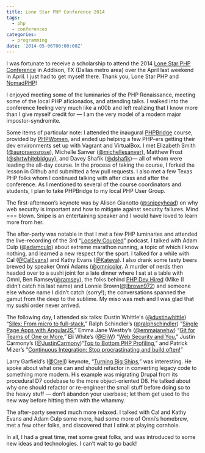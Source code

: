 ```yaml
---
title: Lone Star PHP Conference 2014
tags:
  - php
  - conferences
categories:
  - programming
date: '2014-05-06T00:00:00Z'
---
```


I was fortunate to receive a scholarship to attend the 2014 [Lone Star PHP Conference](http://lonestarphp.com/) in Addison, TX (Dallas metro area) over the April last weekend in April. I just had to get myself there. Thank you, Lone Star PHP and [NomadPHP](http://nomadphp.com/)!

I enjoyed meeting some of the luminaries of the PHP Renaissance, meeting some of the local PHP aficionados, and attending talks. I walked into the conference feeling very much like a n00b and left realizing that I know more than I give myself credit for — I am the very model of a modern major impostor-syndromite.

Some items of particular note:
I attended the inaugural [PHPBridge](http://phpbridge.org/) course, provided by [PHPWomen](http://phpwomen.org/), and ended up helping a few PHP-ers getting their dev environments set up with Vagrant and VirtualBox. I met Elizabeth Smith ([@auroraeosrose](https://twitter.com/auroraeosrose)), Michelle Sanver ([@michellesanver](https:/twitter.com/michellesanver)), Matthew Frost ([@shrtwhitebldguy](https://twitter.com/shrtwhitebldguy)), and Davey Shafik ([@dshafik](https://twitter.com/dshafik))— all of whom were leading the all-day course. In the process of taking the course, I forked the lesson in Github and submitted a few pull requests. I also met a few Texas PHP folks whom I continued talking with after class and after the conference. As I mentioned to several of the course coordinators and students, I plan to take PHPBridge to my local PHP User Group.

The first-afternoon’s keynote was by Alison Gianotto ([@snipeyhead](https://twitter.com/snipeyhead)) on why web security is important and how to mitigate against security failures. Mind === blown. Snipe is an entertaining speaker and I would have loved to learn more from her.

The after-party was notable in that I met a few PHP luminaries and attended the live-recording of the 3rd “[Loosely Coupled](http://looselycoupled.info/blog/2014/04/30/episode-3-conference-conversations/)” podcast. I talked with Adam Culp ([@adamculp](https://twitter.com/adamculp)) about extreme marathon running, a topic of which I know nothing, and learned a new respect for the sport. I talked for a while with Cal ([@CalEvans](https://twitter.com/CalEvans)) and Kathy Evans ([@Kateva](https://twitter.com/Kateva)). I also drank some tasty beers brewed by speaker Omni Adams ([@omnicolor](https://twitter.com/omnicolor). A murder of nerds then headed over to a sushi joint for a late dinner where I sat at a table with Omni, Ben Ramsey([@ramsey](https://twitter.com/ramsey)), the folks behind [PHP Dev Hired](http://www.phpdevhired.com/) (Mike (I didn’t catch his last name) and Lonnie Brown([@lbrown972](https://twitter.com/lbrown972)) and someone else whose name I didn’t catch (sorry!); the conversations spanned the gamut from the deep to the sublime. My miso was meh and I was glad that my sushi order never arrived.

The following day, I attended six talks: Dustin Whittle's ([@dustinwhittle](https://twitter.com/dustinwhittle)) “[Silex: From micro to full-stack](http://symfony.com/video/26/silex-from-micro-to-full-stack/English),” Ralph Schindler’s ([@ralphschindler](https://twitter.com/ralphschindler)) “[Single Page Apps with AngularJS](http://lanyrd.com/2014/lonestarphp/scxrty/),” Emma Jane Westby’s ([@emmajanehw](https://twitter.com/emmajanehw)) “[Git for Teams of One or More](http://drupalizeme.github.io/workflow-git-workshop/presentations/slides/session-lonestarphp.html#/),” Eli White’s ([@EliW](https://twitter.com/EliW)) “[Web Security and You](https://www.youtube.com/watch?v=ROlhsYQH3qY),” Justin Carmony’s ([@JustinCarmony](https://twitter.com/JustinCarmony))“[Top to Bottom PHP Profiling](https://speakerdeck.com/justincarmony/top-to-bottom-php-profiling),” and Patrick Mizer’s “[Continuous Integration: Stop procrastinating and build often!](http://www.austintechvideos.com/austinphp/2014/09/21/austinphp-continuous-integration-stop-procrastinating-and-build-often/)”

Larry Garfield’s ([@Crell](https://twitter.com/Crell)) keynote, “[Turning Big Ships](http://slidedeck.io/Crell/slides-turning-big-ships),” was interesting. He spoke about what one can and should refactor in converting legacy code to something more modern. His example was migrating Drupal from its procedural D7 codebase to the more object-oriented D8. He talked about why one should refactor or re-engineer the small stuff before doing so to the heavy stuff — don’t abandon your userbase; let them get used to the new way before hitting them with the whammy.

The after-party seemed much more relaxed. I talked with Cal and Kathy Evans and Adam Culp some more, had some more of Omni’s homebrew, met a few other folks, and discovered that I stink at playing cornhole.

In all, I had a great time, met some great folks, and was introduced to some new ideas and technologies. I can’t wait to go back!
